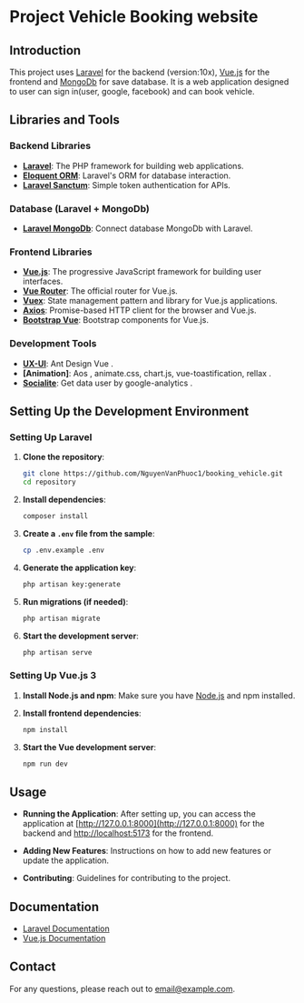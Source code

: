 ﻿# Project Vehicle Booking website

## Introduction

This project uses [Laravel](https://laravel.com/) for the backend (version:10x), [Vue.js](https://vuejs.org/) for the frontend and [MongoDb](https://www.mongodb.com/) for save database. It is a web application designed to user can sign in(user, google, facebook) and can book vehicle.

## Libraries and Tools

### Backend Libraries

- **[Laravel](https://laravel.com/)**: The PHP framework for building web applications.
- **[Eloquent ORM](https://laravel.com/docs/eloquent)**: Laravel's ORM for database interaction.
- **[Laravel Sanctum](https://laravel.com/docs/sanctum)**: Simple token authentication for APIs.

### Database (Laravel + MongoDb)

- **[Laravel MongoDb](https://www.mongodb.com/docs/drivers/php/laravel-mongodb/v4.x/)**: Connect database MongoDb with Laravel.

### Frontend Libraries

- **[Vue.js](https://vuejs.org/)**: The progressive JavaScript framework for building user interfaces.
- **[Vue Router](https://router.vuejs.org/)**: The official router for Vue.js.
- **[Vuex](https://vuex.vuejs.org/)**: State management pattern and library for Vue.js applications.
- **[Axios](https://axios-http.com/)**: Promise-based HTTP client for the browser and Vue.js.
- **[Bootstrap Vue](https://bootstrap-vue.org/)**: Bootstrap components for Vue.js.

### Development Tools

- **[UX-UI](https://antdv.com)**: Ant Design Vue .
- **[Animation]**: Aos , animate.css, chart.js, vue-toastification, rellax .
- **[Socialite](https://github.com/vormkracht10/laravel-google-analytics-v4)**: Get data user by google-analytics .

## Setting Up the Development Environment

### Setting Up Laravel

1. **Clone the repository**:

    ```bash
    git clone https://github.com/NguyenVanPhuoc1/booking_vehicle.git
    cd repository
    ```

2. **Install dependencies**:

    ```bash
    composer install 
    ```

3. **Create a `.env` file from the sample**:

    ```bash
    cp .env.example .env
    ```

4. **Generate the application key**:

    ```bash
    php artisan key:generate
    ```

5. **Run migrations (if needed)**:

    ```bash
    php artisan migrate
    ```

6. **Start the development server**:

    ```bash
    php artisan serve
    ```

### Setting Up Vue.js 3

1. **Install Node.js and npm**: Make sure you have [Node.js](https://nodejs.org/) and npm installed.

2. **Install frontend dependencies**:

    ```bash
    npm install
    ```

3. **Start the Vue development server**:

    ```bash
    npm run dev
    ```

## Usage

- **Running the Application**: After setting up, you can access the application at [http://127.0.0.1:8000](http://127.0.0.1:8000) for the backend and [http://localhost:5173](http://localhost:5173) for the frontend.

- **Adding New Features**: Instructions on how to add new features or update the application.

- **Contributing**: Guidelines for contributing to the project.

## Documentation

- [Laravel Documentation](https://laravel.com/docs)
- [Vue.js Documentation](https://vuejs.org/v3/guide/)

## Contact

For any questions, please reach out to [email@example.com](mailto:nguyenvanphuoc031123@gmail.com).

